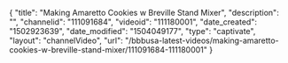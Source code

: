 {
    "title": "Making Amaretto Cookies w Breville Stand Mixer",
    "description": "",
    "channelid": "111091684",
    "videoid": "111180001",
    "date_created": "1502923639",
    "date_modified": "1504049177",
    "type": "captivate",
    "layout": "channelVideo",
    "url": "\/bbbusa-latest-videos\/making-amaretto-cookies-w-breville-stand-mixer\/111091684-111180001"
}